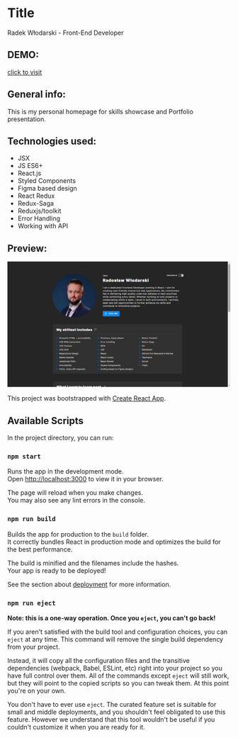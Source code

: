 # Title
Radek Włodarski - Front-End Developer

## DEMO:
[click to visit](https://radekw86.github.io/Personal-Homepage)

## General info:
This is my personal homepage for skills showcase and Portfolio presentation.

## Technologies used:
<ul>
<li>JSX</li>
<li>JS ES6+</li>
<li>React.js</li>
<li>Styled Components</li>
<li>Figma based design</li>
<li>React Redux</li>
<li>Redux-Saga</li>
<li>Reduxjs/toolkit</li>
<li>Error Handling</li>
<li>Working with API</li>
</ul>

## Preview:
![Preview](public/images/preview.png)

This project was bootstrapped with [Create React App](https://github.com/facebook/create-react-app).

## Available Scripts

In the project directory, you can run:

### `npm start`

Runs the app in the development mode.\
Open [http://localhost:3000](http://localhost:3000) to view it in your browser.

The page will reload when you make changes.\
You may also see any lint errors in the console.

### `npm run build`

Builds the app for production to the `build` folder.\
It correctly bundles React in production mode and optimizes the build for the best performance.

The build is minified and the filenames include the hashes.\
Your app is ready to be deployed!

See the section about [deployment](https://facebook.github.io/create-react-app/docs/deployment) for more information.

### `npm run eject`

**Note: this is a one-way operation. Once you `eject`, you can't go back!**

If you aren't satisfied with the build tool and configuration choices, you can `eject` at any time. This command will remove the single build dependency from your project.

Instead, it will copy all the configuration files and the transitive dependencies (webpack, Babel, ESLint, etc) right into your project so you have full control over them. All of the commands except `eject` will still work, but they will point to the copied scripts so you can tweak them. At this point you're on your own.

You don't have to ever use `eject`. The curated feature set is suitable for small and middle deployments, and you shouldn't feel obligated to use this feature. However we understand that this tool wouldn't be useful if you couldn't customize it when you are ready for it.
